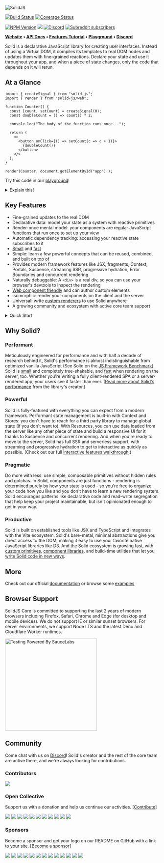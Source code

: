 <p>
  <img src="https://assets.solidjs.com/banner?project=Library&type=core" alt="SolidJS" />
</p>

[![Build Status](https://img.shields.io/github/actions/workflow/status/solidjs/solid/main-ci.yml?branch=main&logo=github&style=for-the-badge)](https://github.com/solidjs/solid/actions/workflows/main-ci.yml)
[![Coverage Status](https://img.shields.io/coveralls/github/solidjs/solid.svg?style=for-the-badge)](https://coveralls.io/github/solidjs/solid?branch=main)

[![NPM Version](https://img.shields.io/npm/v/solid-js.svg?style=for-the-badge)](https://www.npmjs.com/package/solid-js)
[![](https://img.shields.io/npm/dm/solid-js.svg?style=for-the-badge)](https://www.npmjs.com/package/solid-js)
[![Discord](https://img.shields.io/discord/722131463138705510?style=for-the-badge)](https://discord.com/invite/solidjs)
[![Subreddit subscribers](https://img.shields.io/reddit/subreddit-subscribers/solidjs?style=for-the-badge)](https://www.reddit.com/r/solidjs/)

**[Website](https://www.solidjs.com/) • [API Docs](https://www.solidjs.com/docs/latest/api) • [Features Tutorial](https://www.solidjs.com/tutorial/introduction_basics) • [Playground](https://playground.solidjs.com/?version=1.3.13#NobwRAdghgtgpmAXGGUCWEwBowBcCeADgsrgM4Ae2YZA9gK4BOAxiWGjIbY7gAQi9GcCABM4jXgF9eAM0a0YvADo1aAGzQiAtACsyAegDucAEYqA3EogcuPfr2ZCouOAGU0Ac2hqps+YpU6DW09CysrGXoIZlw0WgheAGEGCBdGAAoASn4rXgd4sj5gZhTcLF4yOFxkqNwAXV4AXgcnF3cvKDV0gAZMywT8iELeDEc4eFSm3iymgD4KqprU9JLamYBqXgBGPvCBoVwmBPTcvN4AHhN6XFx43gJiRpUrm-iVXnjEjWYAa0aQUZCCa4SSzU5nfirZaZSTgi76F63CBgga7CCwiBWISicTpGaNebnJZpXj6WblES0Zj0YEAOg8VQAompxsJcAAhfAASREJzAUEIhBUmTRYEkdSAA) • [Discord](https://discord.com/invite/solidjs)**

Solid is a declarative JavaScript library for creating user interfaces. Instead of using a Virtual DOM, it compiles its templates to real DOM nodes and updates them with fine-grained reactions. Declare your state and use it throughout your app, and when a piece of state changes, only the code that depends on it will rerun.

## At a Glance
```tsx
import { createSignal } from "solid-js";
import { render } from "solid-js/web";

function Counter() {
  const [count, setCount] = createSignal(0);
  const doubleCount = () => count() * 2;
  
  console.log("The body of the function runs once...");

  return (
    <>
      <button onClick={() => setCount(c => c + 1)}>
        {doubleCount()}
      </button>
    </>
  );
}

render(Counter, document.getElementById("app")!);
```

Try this code in our [playground](https://playground.solidjs.com/anonymous/0c88df54-91b0-4c88-bd20-e962bde49725)!

<details>
<summary>Explain this!</summary>

```tsx
import { createSignal } from "solid-js";
import { render } from "solid-js/web";

// A component is just a function that returns a DOM node
function Counter() {
  // Create a piece of reactive state, giving us a accessor, count(), and a setter, setCount()
  const [count, setCount] = createSignal(0);
  
  //To create derived state, just wrap an expression in a function
  const doubleCount = () => count() * 2;
  
  console.log("The body of the function runs once...");

  // JSX allows you to write HTML within your JavaScript function and include dynamic expressions using the { } syntax
  // The only part of this that will ever rerender is the count() text.
  return (
    <>
      <button onClick={() => setCount(c => c + 1)}>
        Increment: {doubleCount()}
      </button>
    </>
  );
}

// The render function mounts a component onto your page
render(Counter, document.getElementById("app")!);
```

Solid compiles your JSX down to efficient real DOM updates. It uses the same reactive primitives (`createSignal`) at runtime but making sure there's as little rerendering as possible. Here's what that looks like in this example:

```js
import { template as _$template } from "solid-js/web";
import { delegateEvents as _$delegateEvents } from "solid-js/web";
import { insert as _$insert } from "solid-js/web";
//The compiler pulls out any static HTML
const _tmpl$ = /*#__PURE__*/_$template(`<button>Increment: `);

import { createSignal, createEffect } from "solid-js";
import { render } from "solid-js/web";

function Counter() {
  const [count, setCount] = createSignal(0);
  
  const doubleCount = () => count() * 2;
  
  console.log("The body of the function runs once...");
  
  return (() => {
    //_el$ is a real DOM node!
    const _el$ = _tmpl$();
    _el$.$$click = () => setCount(c => c + 1);
     //This inserts the count as a child of the button in a way that allows count to update without rerendering the whole button
    _$insert(_el$, doubleCount);
    return _el$;
  })();
}
render(Counter, document.getElementById("app"));
_$delegateEvents(["click"]);
```

</details>

## Key Features

- Fine-grained updates to the real DOM
- Declarative data: model your state as a system with reactive primitives
- Render-once mental model: your components are regular JavaScript functions that run once to set up your view
- Automatic dependency tracking: accessing your reactive state subscribes to it
- [Small](https://dev.to/this-is-learning/javascript-framework-todomvc-size-comparison-504f) and [fast](https://krausest.github.io/js-framework-benchmark/current.html)
- Simple: learn a few powerful concepts that can be reused, combined, and built on top of
- Provides modern framework features like JSX, fragments, Context, Portals, Suspense, streaming SSR, progressive hydration, Error Boundaries and concurrent rendering.
- Naturally debuggable: A `<div>` is a real div, so you can use your browser's devtools to inspect the rendering
- [Web component friendly](https://github.com/solidjs/solid/tree/main/packages/solid-element#readme) and can author custom elements
- Isomorphic: render your components on the client and the server
- Universal: write [custom renderers](https://github.com/solidjs/solid/releases/tag/v1.2.0) to use Solid anywhere
- A growing community and ecosystem with active core team support

<details>
 
<summary>Quick Start</summary>

You can get started with a simple app by running the following in your terminal:

```sh
> npx degit solidjs/templates/js my-app
> cd my-app
> npm i # or yarn or pnpm
> npm run dev # or yarn or pnpm
```

Or for TypeScript:

```sh
> npx degit solidjs/templates/ts my-app
> cd my-app
> npm i # or yarn or pnpm
> npm run dev # or yarn or pnpm
```

This will create a minimal, client-rendered application powered by [Vite](https://vitejs.dev/).

Or you can install the dependencies in your own setup. To use Solid with JSX (_recommended_), run:

```sh
> npm i -D babel-preset-solid
> npm i solid-js
```

The easiest way to get set up is to add `babel-preset-solid` to your `.babelrc`, babel config for webpack, or rollup configuration:

```js
"presets": ["solid"]
```

For TypeScript to work, remember to set your `.tsconfig` to handle Solid's JSX:

```js
"compilerOptions": {
  "jsx": "preserve",
  "jsxImportSource": "solid-js",
}
```

</details>

## Why Solid?

### Performant

Meticulously engineered for performance and with half a decade of research behind it, Solid's performance is almost indistinguishable from optimized vanilla JavaScript (See Solid on the [JS Framework Benchmark](https://krausest.github.io/js-framework-benchmark/current.html)). Solid is [small](https://bundlephobia.com/package/solid-js@1.3.15) and completely tree-shakable, and [fast](https://levelup.gitconnected.com/how-we-wrote-the-fastest-javascript-ui-framework-again-db097ddd99b6) when rendering on the server, too. Whether you're writing a fully client-rendered SPA or a server-rendered app, your users see it faster than ever. ([Read more about Solid's performance](https://dev.to/ryansolid/thinking-granular-how-is-solidjs-so-performant-4g37) from the library's creator.)

### Powerful

Solid is fully-featured with everything you can expect from a modern framework. Performant state management is built-in with Context and Stores: you don't have to reach for a third party library to manage global state (if you don't want to). With Resources, you can use data loaded from the server like any other piece of state and build a responsive UI for it thanks to Suspense and concurrent rendering. And when you're ready to move to the server, Solid has full SSR and serverless support, with streaming and progressive hydration to get to interactive as quickly as possible. (Check out our full [interactive features walkthrough](https://www.solidjs.com/tutorial/introduction_basics).)

### Pragmatic

Do more with less: use simple, composable primitives without hidden rules and gotchas. In Solid, components are just functions - rendering is determined purely by how your state is used - so you're free to organize your code how you like and you don't have to learn a new rendering system. Solid encourages patterns like declarative code and read-write segregation that help keep your project maintainable, but isn't opinionated enough to get in your way.

### Productive

Solid is built on established tools like JSX and TypeScript and integrates with the Vite ecosystem. Solid's bare-metal, minimal abstractions give you direct access to the DOM, making it easy to use your favorite native JavaScript libraries like D3. And the Solid ecosystem is growing fast, with [custom primitives](https://github.com/solidjs-community/solid-primitives), [component libraries](https://hope-ui.com/), and build-time utilities that let you [write Solid code in new ways](https://github.com/LXSMNSYC/solid-labels).

## More

Check out our official [documentation](https://www.solidjs.com/guide) or browse some [examples](https://github.com/solidjs/solid/blob/main/documentation/resources/examples.md)

## Browser Support

SolidJS Core is committed to supporting the last 2 years of modern browsers including Firefox, Safari, Chrome and Edge (for desktop and mobile devices). We do not support IE or similar sunset browsers. For server environments, we support Node LTS and the latest Deno and Cloudflare Worker runtimes.

<img src="https://saucelabs.github.io/images/opensauce/powered-by-saucelabs-badge-gray.svg?sanitize=true" alt="Testing Powered By SauceLabs" width="300"/>

## Community

Come chat with us on [Discord](https://discord.com/invite/solidjs)! Solid's creator and the rest of the core team are active there, and we're always looking for contributions.

### Contributors

<a href="https://github.com/solidjs/solid/graphs/contributors"><img src="https://opencollective.com/solid/contributors.svg?width=890&amp;button=false" style="max-width:100%;"></a>

### Open Collective

Support us with a donation and help us continue our activities. [[Contribute](https://opencollective.com/solid)]

<a href="https://opencollective.com/solid/backer/0/website" target="_blank"><img src="https://opencollective.com/solid/backer/0/avatar.svg"></a>
<a href="https://opencollective.com/solid/backer/1/website" target="_blank"><img src="https://opencollective.com/solid/backer/1/avatar.svg"></a>
<a href="https://opencollective.com/solid/backer/2/website" target="_blank"><img src="https://opencollective.com/solid/backer/2/avatar.svg"></a>
<a href="https://opencollective.com/solid/backer/3/website" target="_blank"><img src="https://opencollective.com/solid/backer/3/avatar.svg"></a>
<a href="https://opencollective.com/solid/backer/4/website" target="_blank"><img src="https://opencollective.com/solid/backer/4/avatar.svg"></a>
<a href="https://opencollective.com/solid/backer/5/website" target="_blank"><img src="https://opencollective.com/solid/backer/5/avatar.svg"></a>
<a href="https://opencollective.com/solid/backer/6/website" target="_blank"><img src="https://opencollective.com/solid/backer/6/avatar.svg"></a>
<a href="https://opencollective.com/solid/backer/7/website" target="_blank"><img src="https://opencollective.com/solid/backer/7/avatar.svg"></a>
<a href="https://opencollective.com/solid/backer/8/website" target="_blank"><img src="https://opencollective.com/solid/backer/8/avatar.svg"></a>
<a href="https://opencollective.com/solid/backer/9/website" target="_blank"><img src="https://opencollective.com/solid/backer/9/avatar.svg"></a>
<a href="https://opencollective.com/solid/backer/10/website" target="_blank"><img src="https://opencollective.com/solid/backer/10/avatar.svg"></a>

### Sponsors

Become a sponsor and get your logo on our README on GitHub with a link to your site. [[Become a sponsor](https://opencollective.com/solid#sponsor)]

<a href="https://opencollective.com/solid/sponsor/0/website" target="_blank"><img src="https://opencollective.com/solid/sponsor/0/avatar.svg"></a>
<a href="https://opencollective.com/solid/sponsor/1/website" target="_blank"><img src="https://opencollective.com/solid/sponsor/1/avatar.svg"></a>
<a href="https://opencollective.com/solid/sponsor/2/website" target="_blank"><img src="https://opencollective.com/solid/sponsor/2/avatar.svg"></a>
<a href="https://opencollective.com/solid/sponsor/3/website" target="_blank"><img src="https://opencollective.com/solid/sponsor/3/avatar.svg"></a>
<a href="https://opencollective.com/solid/sponsor/4/website" target="_blank"><img src="https://opencollective.com/solid/sponsor/4/avatar.svg"></a>
<a href="https://opencollective.com/solid/sponsor/5/website" target="_blank"><img src="https://opencollective.com/solid/sponsor/5/avatar.svg"></a>
<a href="https://opencollective.com/solid/sponsor/6/website" target="_blank"><img src="https://opencollective.com/solid/sponsor/6/avatar.svg"></a>
<a href="https://opencollective.com/solid/sponsor/7/website" target="_blank"><img src="https://opencollective.com/solid/sponsor/7/avatar.svg"></a>
<a href="https://opencollective.com/solid/sponsor/8/website" target="_blank"><img src="https://opencollective.com/solid/sponsor/8/avatar.svg"></a>
<a href="https://opencollective.com/solid/sponsor/9/website" target="_blank"><img src="https://opencollective.com/solid/sponsor/9/avatar.svg"></a>
<a href="https://opencollective.com/solid/sponsor/10/website" target="_blank"><img src="https://opencollective.com/solid/sponsor/10/avatar.svg"></a>
<a href="https://opencollective.com/solid/sponsor/11/website" target="_blank"><img src="https://opencollective.com/solid/sponsor/11/avatar.svg"></a>
<a href="https://opencollective.com/solid/sponsor/12/website" target="_blank"><img src="https://opencollective.com/solid/sponsor/12/avatar.svg"></a>
